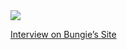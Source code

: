 <img src="http://halo.bungie.net/images/site/bnet/news_images/news_armor_frontlites.jpg" border="0" />

<a href="http://halo.bungie.net/news/stories/halo-ArmorInterview.html" target="_blank">Interview on Bungie&#8217;s Site</a>